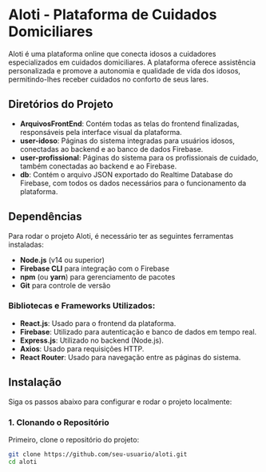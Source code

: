 # Aloti - Plataforma de Cuidados Domiciliares

Aloti é uma plataforma online que conecta idosos a cuidadores especializados em cuidados domiciliares. A plataforma oferece assistência personalizada e promove a autonomia e qualidade de vida dos idosos, permitindo-lhes receber cuidados no conforto de seus lares.

## Diretórios do Projeto

- **ArquivosFrontEnd**: Contém todas as telas do frontend finalizadas, responsáveis pela interface visual da plataforma.
- **user-idoso**: Páginas do sistema integradas para usuários idosos, conectadas ao backend e ao banco de dados Firebase.
- **user-profissional**: Páginas do sistema para os profissionais de cuidado, também conectadas ao backend e ao Firebase.
- **db**: Contém o arquivo JSON exportado do Realtime Database do Firebase, com todos os dados necessários para o funcionamento da plataforma.

## Dependências

Para rodar o projeto Aloti, é necessário ter as seguintes ferramentas instaladas:

- **Node.js** (v14 ou superior)
- **Firebase CLI** para integração com o Firebase
- **npm** (ou **yarn**) para gerenciamento de pacotes
- **Git** para controle de versão

### Bibliotecas e Frameworks Utilizados:

- **React.js**: Usado para o frontend da plataforma.
- **Firebase**: Utilizado para autenticação e banco de dados em tempo real.
- **Express.js**: Utilizado no backend (Node.js).
- **Axios**: Usado para requisições HTTP.
- **React Router**: Usado para navegação entre as páginas do sistema.

## Instalação

Siga os passos abaixo para configurar e rodar o projeto localmente:

### 1. Clonando o Repositório

Primeiro, clone o repositório do projeto:

```bash
git clone https://github.com/seu-usuario/aloti.git
cd aloti
